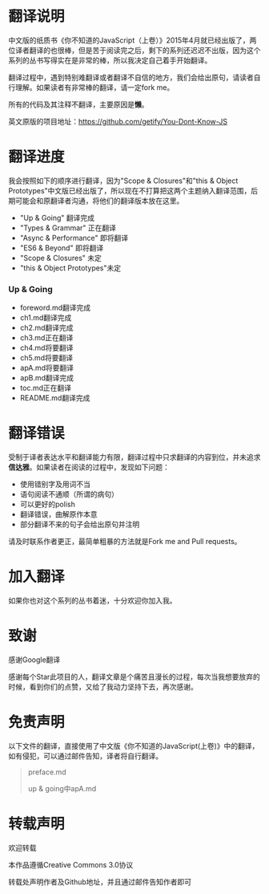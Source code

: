 # 翻译说明

中文版的纸质书《你不知道的JavaScript（上卷）》2015年4月就已经出版了，两位译者翻译的也很棒，但是苦于阅读完之后，剩下的系列还迟迟不出版，因为这个系列的丛书写得实在是非常的棒，所以我决定自己着手开始翻译。

翻译过程中，遇到特别难翻译或者翻译不自信的地方，我们会给出原句，请读者自行理解。如果读者有非常棒的翻译，请一定fork me。

所有的代码及其注释不翻译，主要原因是**懒**。

英文原版的项目地址：https://github.com/getify/You-Dont-Know-JS

# 翻译进度

我会按照如下的顺序进行翻译，因为"Scope & Closures"和"this & Object Prototypes"中文版已经出版了，所以现在不打算把这两个主题纳入翻译范围，后期可能会和原翻译者沟通，将他们的翻译版本放在这里。

- "Up & Going"     翻译完成
- "Types & Grammar"   正在翻译
- "Async & Performance" 即将翻译
- "ES6 & Beyond"        即将翻译
- "Scope & Closures"    未定
- "this & Object Prototypes"未定

### Up & Going

* foreword.md翻译完成
* ch1.md翻译完成
* ch2.md翻译完成
* ch3.md正在翻译
* ch4.md将要翻译
* ch5.md将要翻译
* apA.md将要翻译
* apB.md翻译完成
* toc.md正在翻译
* README.md翻译完成


# 翻译错误

受制于译者表达水平和翻译能力有限，翻译过程中只求翻译的内容到位，并未追求**信达雅**。如果读者在阅读的过程中，发现如下问题：

* 使用错别字及用词不当
* 语句阅读不通顺（所谓的病句）
* 可以更好的polish
* 翻译错误，曲解原作本意
* 部分翻译不来的句子会给出原句并注明

请及时联系作者更正，最简单粗暴的方法就是Fork me and Pull requests。

# 加入翻译

如果你也对这个系列的丛书着迷，十分欢迎你加入我。

# 致谢

感谢Google翻译

感谢每个Star此项目的人，翻译文章是个痛苦且漫长的过程，每次当我想要放弃的时候，看到你们的点赞，又给了我动力坚持下去，再次感谢。

# 免责声明

以下文件的翻译，直接使用了中文版《你不知道的JavaScript(上卷)》中的翻译，如有侵犯，可以通过邮件告知，译者将自行翻译。

> preface.md
>
> up & going中apA.md

# 转载声明

欢迎转载

本作品遵循Creative Commons 3.0协议

转载处声明作者及Github地址，并且通过邮件告知作者即可







